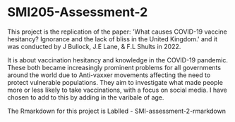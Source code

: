 # SMI205-Assessment-2
This project is the replication of the paper: 'What causes COVID-19 vaccine hesitancy? Ignorance and the lack of bliss in the United Kingdom.' and it was conducted by J Bullock, J.E Lane, & F.L Shults in 2022.

It is about vaccination hesitancy and knowledge in the COVID-19 pandemic. These both became increasingly prominent problems for all governments around the world due to Anti-vaxxer movements affecting the need to protect vulnerable populations. They aim to investigate what made people more or less likely to take vaccinations, with a focus on social media. I have chosen to add to this by adding in the varibale of age. 

The Rmarkdown for this project is Lablled - SMI-assessment-2-rmarkdown
